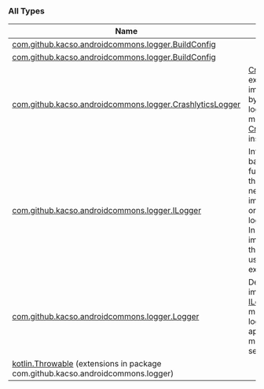 

### All Types

| Name | Summary |
|---|---|
| [com.github.kacso.androidcommons.logger.BuildConfig](../com.github.kacso.androidcommons.logger/-build-config/index.md) |  |
| [com.github.kacso.androidcommons.logger.BuildConfig](../com.github.kacso.androidcommons.logger/-build-config/index.md) |  |
| [com.github.kacso.androidcommons.logger.CrashlyticsLogger](../com.github.kacso.androidcommons.logger/-crashlytics-logger/index.md) | [CrashlyticsLogger](../com.github.kacso.androidcommons.logger/-crashlytics-logger/index.md) extends [Logger](../com.github.kacso.androidcommons.logger/-logger/index.md) implementation by additionally to logcat logging all messages to [Crashlytics](#) instance. |
| [com.github.kacso.androidcommons.logger.ILogger](../com.github.kacso.androidcommons.logger/-i-logger/index.md) | Interface defining basic functionalities that each logger needs to implement in order to properly log messages. Instance of implementation of this interface are used in Logging extensions. |
| [com.github.kacso.androidcommons.logger.Logger](../com.github.kacso.androidcommons.logger/-logger/index.md) | Default implementation of [ILogger](../com.github.kacso.androidcommons.logger/-i-logger/index.md). It will log messages in logcat in case that app is in debug mode ([isDebug](#) is set to true) |
| [kotlin.Throwable](../com.github.kacso.androidcommons.logger/kotlin.-throwable/index.md) (extensions in package com.github.kacso.androidcommons.logger) |  |
